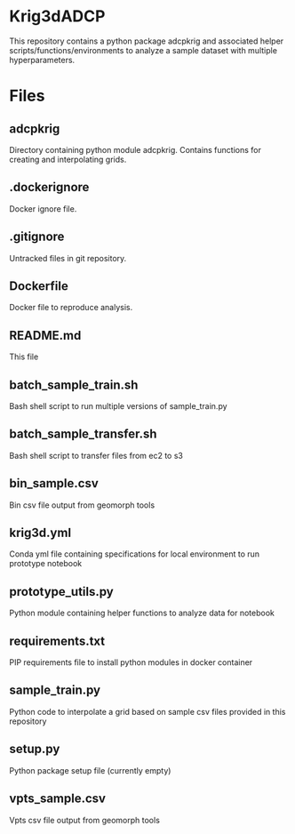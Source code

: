 # Krig3dADCP

This repository contains a python package adcpkrig and associated helper scripts/functions/environments to analyze a sample dataset with multiple hyperparameters.

# Files

## adcpkrig

Directory containing python module adcpkrig. Contains functions for creating and interpolating grids.

## .dockerignore

Docker ignore file.

## .gitignore

Untracked files in git repository.

## Dockerfile

Docker file to reproduce analysis.

## README.md

This file

## batch_sample_train.sh

Bash shell script to run multiple versions of sample_train.py

## batch_sample_transfer.sh

Bash shell script to transfer files from ec2 to s3

## bin_sample.csv

Bin csv file output from geomorph tools

## krig3d.yml

Conda yml file containing specifications for local environment to run prototype notebook

## prototype_utils.py

Python module containing helper functions to analyze data for notebook

## requirements.txt

PIP requirements file to install python modules in docker container

## sample_train.py

Python code to interpolate a grid based on sample csv files provided in this repository

## setup.py

Python package setup file (currently empty)

## vpts_sample.csv

Vpts csv file output from geomorph tools


